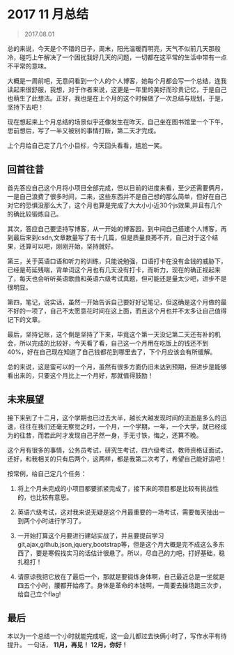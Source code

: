 
# 2017 11 月总结

> 2017.08.01


总的来说，今天是个不错的日子，周末，阳光温暖而明亮，天气不似前几天那般冷，碰巧上午解决了一个困扰我好几天的问题，一切都在这平常的生活中带有一点不平常的意味。

大概是一周前吧，无意间看到一个人的个人博客，她每个月都会写一个总结，连我读起来很舒服，我想，对于作者来说，这更是一年里的美好而珍贵记忆，于是自己也萌生了此想法。正好，我也是在上个月的这个时候做了一次总结与规划，于是，坚持下去吧！

现在想起来上个月总结的场景似乎还像发生在昨天，自己坐在图书馆里一个下午，思前想后，写了一半又被别的事情打断，第二天才完成。

上个月给自己定了几个小目标，今天回头看看，尴尬一笑。


## 回首往昔

首先答应自己这个月将小项目全部完成，但以目前的进度来看，至少还需要俩月，一是自己浪费了很多时间，二来，这些东西并不是自己想的那么简单，但好在自己对它的恐惧没那么大了，这个月也算是完成了大大小小近30个js效果,并且有几个的确比较锻炼自己。

其次，答应自己要坚持写博客，从一开始的博客园，到中间自己搭建个人博客，再到最后来到csdn,文章数量写了有十几篇，但是质量良莠不齐，自己对于这个结果，还算可以吧，刚刚开始，坚持就好。

第三，关于英语口语和听力的训练，只能说勉强，口语打卡在没有金钱的威胁下，已经是苟延残喘，背单词这个月也有几天没有打卡，而听力，现在的确正视起来了，每天也会听听英语歌曲和英语六级考试真题，但可能还是量太少吧，进步不是很明显。

第四，笔记，说实话，虽然一开始告诉自己要好好记笔记，但这确是这个月做的最不好的一项了，自己不太愿意花时间在这上面，而且这个月也并不太多让自己值得记下的文章。

最后，坚持记账，这个倒是坚持了下来，毕竟这个第一天没记第二天还有补的机会，所以完成的比较好，今天看了看，自己这一个月用在吃饭上的钱还不到40%，好在自己现在知道了自己钱都花到哪里去了，下个月应该会有所缓解。

总的来说，这是蛮可以的一个月，虽然有很多方面仍旧未达到预期，但进步是能够看出来的，只要这个月比上一个月好，那就值得鼓励！
## 未来展望

接下来到了十二月，这个学期也已过去大半，越长大越发现时间的流逝是多么的迅速，往往在我们还毫无察觉之时，一个月，一个学期，一年，一个大学，就已经成为的往昔，而若此时才发现自己孑然一身，手无寸铁，悔之，还算不晚。

这个月有很多的事情，公务员考试，研究生考试，四六级考试，教师资格证面试，还好，和我相关的只有后两个，这两样，都是我第二次考了，希望自己能好运吧！

按常例，给自己定几个任务：

1.  将上个月未完成的小项目都要抓紧完成了，接下来的项目都是比较有挑战性的，也比较有意思。

2.  英语六级考试，这对我来说无疑是这个月最重要的一场考试，需要每天抽出一到两个小时进行学习了。
3.  一开始打算这个月要进行建站实战了，并且要提前学习git,ajax,github,json,jquery,bootstrap等，但是这个月大概是完不成这么多东西了，要是寒假找实习的话估计很悬了。所以，尽自己的力吧，打好基础，稳扎稳打！

4.  请原谅我把它放在了最后一个，那就是要锻炼身体啊，自己最近总是一坐就是四五个小时，腰都开始疼了。身体是革命的本钱啊，一周要去操场跑三次步，给自己立个flag!

## 最后
本以为一个总结一个小时就能完成呢，这一会儿都过去快俩小时了，写作水平有待提升。
一句话，
**11月，再见！**
**12月，你好！**

	

